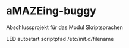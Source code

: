 # aMAZEing-buggy
Abschlussprojekt für das Modul Skriptsprachen

LED autostart scriptpfad /etc/init.d/filename
